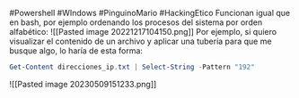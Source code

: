 #Powershell #WIndows #PinguinoMario #HackingEtico 
Funcionan igual que en bash, por ejemplo ordenando los procesos del sistema por orden alfabético:
![[Pasted image 20221217104150.png]]
Por ejemplo, si quiero visualizar el contenido de un archivo y aplicar una tubería para que me busque algo, lo haría de esta forma:
```powershell
Get-Content direcciones_ip.txt | Select-String -Pattern "192"
```
![[Pasted image 20230509151233.png]]